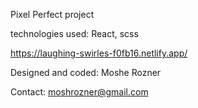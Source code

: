 Pixel Perfect project

technologies used: React, scss

https://laughing-swirles-f0fb16.netlify.app/

Designed and coded: Moshe Rozner

Contact: moshrozner@gmail.com
